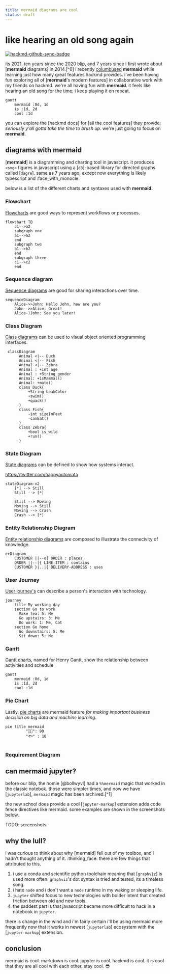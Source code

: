 ```yaml
---
title: mermaid diagrams are cool
status: draft
---
```


# like hearing an old song again

[![hackmd-github-sync-badge](https://hackmd.io/GOVqFBANTQC8Fbuhv_LlBA/badge)](https://hackmd.io/GOVqFBANTQC8Fbuhv_LlBA)


its 2021, ten years since the 2020 blip, and 7 years since i first wrote about [**mermaid** diagrams] in 2014.[^0] i recently [columbused]() **mermaid** while learning just how many great features hackmd provides. i've been having fun exploring all of [**mermaid**'s modern features] in collaborative work with my friends on hackmd. we're all having fun with **mermaid**. it feels like hearing an old song for the time; i keep playing it on repeat.

```mermaid
gantt
    mermaid :0d, 1d
    is :1d, 2d
    cool :1d
```

you can explore the [hackmd docs] for [all the cool features] they provide; *seriously y'all gotta take the time to brush up*. we're just going to focus on **mermaid**. 

## diagrams with **mermaid**

[**mermaid**] is a diagramming and charting tool in javascript. it produces `<svg>` figures in javascript using a [`d3`]-based library for directed graphs called [`dagre`]. same as 7 years ago, except now everything is likely typescript and :face_with_monocle: 

below is a list of the different charts and syntaxes used with **mermaid.**



### Flowchart

[Flowcharts](https://en.wikipedia.org/wiki/Flowchart) are good ways to represent workflows or processes.

```mermaid
flowchart TB
    c1-->a2
    subgraph one
    a1-->a2
    end
    subgraph two
    b1-->b2
    end
    subgraph three
    c1-->c2
    end
```

### Sequence diagram

[Sequence diagrams](https://en.wikipedia.org/wiki/Sequence_diagram) are good for sharing interactions over time.


```mermaid
sequenceDiagram
    Alice->>John: Hello John, how are you?
    John-->>Alice: Great!
    Alice-)John: See you later!
```

### Class Diagram

[Class diagrams](https://en.wikipedia.org/wiki/Class_diagram) can be used to visual object oriented programming interfaces.

```mermaid
 classDiagram
      Animal <|-- Duck
      Animal <|-- Fish
      Animal <|-- Zebra
      Animal : +int age
      Animal : +String gender
      Animal: +isMammal()
      Animal: +mate()
      class Duck{
          +String beakColor
          +swim()
          +quack()
      }
      class Fish{
          -int sizeInFeet
          -canEat()
      }
      class Zebra{
          +bool is_wild
          +run()
      }
```

### State Diagram

[State diagrams](https://en.wikipedia.org/wiki/State_diagram) can be defined to show how systems interact.

https://twitter.com/happyautomata

```mermaid
stateDiagram-v2
    [*] --> Still
    Still --> [*]

    Still --> Moving
    Moving --> Still
    Moving --> Crash
    Crash --> [*]
```
### Entity Relationship Diagram

[Entity relationship diagrams](https://en.wikipedia.org/wiki/Entity%E2%80%93relationship_model) are composed to illustrate the connecivity of knowledge.

```mermaid
erDiagram
    CUSTOMER ||--o{ ORDER : places
    ORDER ||--|{ LINE-ITEM : contains
    CUSTOMER }|..|{ DELIVERY-ADDRESS : uses
```
### User Journey

[User journey's](https://en.wikipedia.org/wiki/User_journey) can describe a person's interaction with technology.

```mermaid
journey
    title My working day
    section Go to work
      Make tea: 5: Me
      Go upstairs: 3: Me
      Do work: 1: Me, Cat
    section Go home
      Go downstairs: 5: Me
      Sit down: 5: Me
```

### Gantt

[Gantt charts](https://en.wikipedia.org/wiki/User_journey), named for Henry Gantt, show the relationship between activities and schedule

```mermaid
gantt
    mermaid :0d, 1d
    is :1d, 2d
    cool :1d
```


### Pie Chart

Lastly, [pie charts](https://en.wikipedia.org/wiki/Pie_chart) are mermaid feature *for making important business decision on big data and machine learning*.


```mermaid
pie title mermaid
         "🧑‍🦰": 90
         "🐟" : 10
         
```

### Requirement Diagram

## can mermaid jupyter?

before our blip, the homie [@bollwyvl] had a `%%mermaid` magic that worked in the classic notebok. those were simpler times, and now we have [`jupyterlab`], `mermaid` magic has been archived.[^1]

the new school does provide a cool [`jupyter-markup`] extension adds code fence directives like mermaid. some examples are shown in the screenshots below.

TODO: screenshots

## why the lull?


i was curious to think about why [mermaid] fell out of my toolbox, and i hadn't thought anything of it. :thinking_face: there are few things that attributed to this.

1. i use a conda and scientific python toolchain meaning that [`graphviz`] is used more often. `graphviz`'s dot syntax is tried and tested, its a timeless song.
3. i hate `node` and i don't want a `node` runtime in my waking or sleeping life.
4. `jupyter` shifted focus to new technologies with bolder intent that created friction between old and new tools. 
5. the saddest part is that javascript became more difficult to hack in a notebook in `jupyter`.

there is change in the wind and i'm fairly certain i'll be using mermaid more frequently now that it works in newest [`jupyterlab`] ecosystem with the [`jupyter-markup`] extension.

## conclusion

mermaid is cool. markdown is cool. jupyter is cool. hackmd is cool. it is cool that they are all cool with each other. stay cool. :sunglasses: 



[first]: https://gist.github.com/tonyfast/b77d1cb766f65f026c67
    
    
    